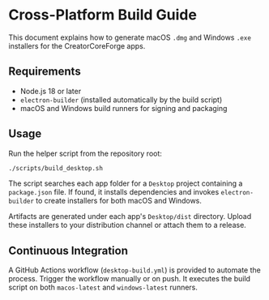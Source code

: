 # Cross-Platform Build Guide

This document explains how to generate macOS `.dmg` and Windows `.exe` installers for the CreatorCoreForge apps.

## Requirements
- Node.js 18 or later
- `electron-builder` (installed automatically by the build script)
- macOS and Windows build runners for signing and packaging

## Usage
Run the helper script from the repository root:

```bash
./scripts/build_desktop.sh
```

The script searches each app folder for a `Desktop` project containing a `package.json` file. If found, it installs dependencies and invokes `electron-builder` to create installers for both macOS and Windows.

Artifacts are generated under each app's `Desktop/dist` directory. Upload these installers to your distribution channel or attach them to a release.

## Continuous Integration
A GitHub Actions workflow (`desktop-build.yml`) is provided to automate the process. Trigger the workflow manually or on push. It executes the build script on both `macos-latest` and `windows-latest` runners.
